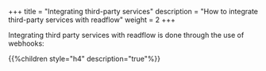 +++
title = "Integrating third-party services"
description = "How to integrate third-party services with readflow"
weight = 2
+++

Integrating third party services with readflow is done through the use of webhooks:

{{%children style="h4" description="true"%}}
